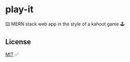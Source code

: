 # play-it

⌨️ MERN stack web app in the style of a kahoot game 🕹️

## License

[MIT](https://choosealicense.com/licenses/mit/) ✅
